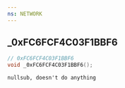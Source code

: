 ```yaml
---
ns: NETWORK
---
```

## _0xFC6FCF4C03F1BBF6

```c
// 0xFC6FCF4C03F1BBF6
void _0xFC6FCF4C03F1BBF6();
```

```
nullsub, doesn't do anything
```

